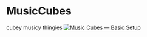# MusicCubes
cubey musicy thingies
[![Music Cubes — Basic Setup](https://img.youtube.com/vi/Ga0qvb47waQ/0.jpg)](https://www.youtube.com/watch?v=Ga0qvb47waQ)
